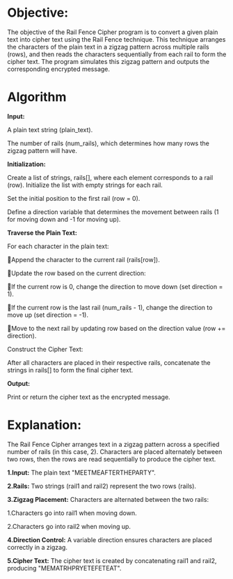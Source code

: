 # Objective:

The objective of the Rail Fence Cipher program is to convert a given plain text into cipher text using the Rail Fence technique. This technique arranges the characters of the plain text in a zigzag pattern across multiple rails (rows), and then reads the characters sequentially from each rail to form the cipher text. The program simulates this zigzag pattern and outputs the corresponding encrypted message.

# Algorithm

**Input:**

A plain text string (plain_text).

The number of rails (num_rails), which determines how many rows the zigzag pattern will have.

**Initialization:**

Create a list of strings, rails[], where each element corresponds to a rail (row). Initialize the list with empty strings for each rail.

Set the initial position to the first rail (row = 0).

Define a direction variable that determines the movement between rails (1 for moving down and -1 for moving up).

**Traverse the Plain Text:**

For each character in the plain text:

Append the character to the current rail (rails[row]).

Update the row based on the current direction:

If the current row is 0, change the direction to move down (set direction = 1).

If the current row is the last rail (num_rails - 1), change the direction to move up (set direction = -1).

Move to the next rail by updating row based on the direction value (row += direction).

Construct the Cipher Text:

After all characters are placed in their respective rails, concatenate the strings in rails[] to form the final cipher text.

**Output:**

Print or return the cipher text as the encrypted message.

# Explanation:

The Rail Fence Cipher arranges text in a zigzag pattern across a specified number of rails (in this case, 2). Characters are placed alternately between two rows, then the rows are read sequentially to produce the cipher text.

**1.Input:** The plain text "MEETMEAFTERTHEPARTY".

**2.Rails:** Two strings (rail1 and rail2) represent the two rows (rails).

**3.Zigzag Placement:** Characters are alternated between the two rails:

1.Characters go into rail1 when moving down.

2.Characters go into rail2 when moving up.

**4.Direction Control:** A variable direction ensures characters are placed correctly in a zigzag.

**5.Cipher Text:** The cipher text is created by concatenating rail1 and rail2, producing "MEMATRHPRYETEFETEAT".
